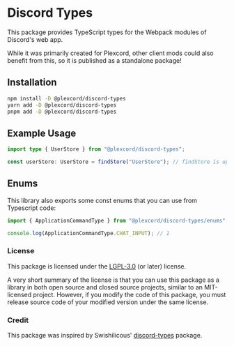 # Discord Types

This package provides TypeScript types for the Webpack modules of Discord's web app.

While it was primarily created for Plexcord, other client mods could also benefit from this, so it is published as a standalone package!

## Installation

```bash
npm install -D @plexcord/discord-types
yarn add -D @plexcord/discord-types
pnpm add -D @plexcord/discord-types
```

## Example Usage

```ts
import type { UserStore } from "@plexcord/discord-types";

const userStore: UserStore = findStore("UserStore"); // findStore is up to you to implement, this library only provides types and no runtime code
```

## Enums

This library also exports some const enums that you can use from Typescript code:

```ts
import { ApplicationCommandType } from "@plexcord/discord-types/enums";

console.log(ApplicationCommandType.CHAT_INPUT); // 1
```

### License

This package is licensed under the [LGPL-3.0](./LICENSE) (or later) license.

A very short summary of the license is that you can use this package as a library in both open source and closed source projects,
similar to an MIT-licensed project.
However, if you modify the code of this package, you must release source code of your modified version under the same license.

### Credit

This package was inspired by Swishilicous' [discord-types](https://www.npmjs.com/package/discord-types) package.

